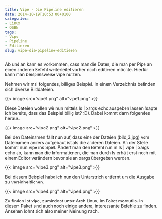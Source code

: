 ```yaml
---
title: Vipe - Die Pipeline editieren
date: 2014-10-19T10:53:00+0100
categories:
- Linux
- OSBN
tags:
- Vipe
- Pipeline
- Editieren
slug: vipe-die-pipeline-editieren
---
```

Ab und an kann es vorkommen, dass man die Daten, die man per Pipe an einen anderen Befehl weiterleitet vorher noch editieren möchte. Hierfür kann man beispielsweise vipe nutzen.

Nehmen wir mal folgendes, billiges Beispiel. In einem Verzeichnis befinden sich diverse Bilddateien.

{{< image src="vipe1.png" alt="vipe1.png" >}}

Diese Dateien wollen wir nun mittels ls | xargs echo ausgeben lassen (sagte ich bereits, dass das Beispiel billig ist? :D). Dabei kommt dann folgendes heraus.

{{< image src="vipe2.png" alt="vipe2.png" >}}

Bei den Dateinamen fällt nun auf, dass eine der Dateien (bild_3.jpg) vom Dateinamen anders aufgebaut ist als die anderen Dateien. An der Stelle kommt nun vipe ins Spiel. Ändert man den Befehl nun in ls | vipe | xargs echo ab, kann man die Informationen, die man durch ls erhält erst noch mit einem Editor verändern bevor sie an xargs übergeben werden.

{{< image src="vipe3.png" alt="vipe3.png" >}}

Bei diesem Beispiel habe ich nun den Unterstrich entfernt um die Ausgabe zu vereinheitlichen.

{{< image src="vipe4.png" alt="vipe4.png" >}}

Zu finden ist vipe, zumindest unter Arch Linux, im Paket moreutils. In diesem Paket sind auch noch einige andere, interessante Befehle zu finden. Ansehen lohnt sich also meiner Meinung nach.
